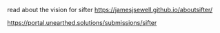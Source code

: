 read about the vision for sifter
https://jamesjsewell.github.io/aboutsifter/

https://portal.unearthed.solutions/submissions/sifter
